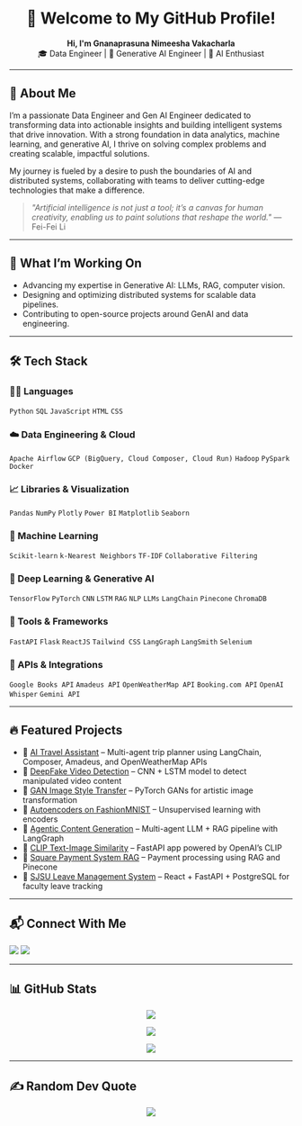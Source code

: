 <h1 align="center">👋 Welcome to My GitHub Profile!</h1>

<p align="center">
  <strong>Hi, I'm Gnanaprasuna Nimeesha Vakacharla</strong><br/>
  🎓 Data Engineer | 🤖 Generative AI Engineer | 🧠 AI Enthusiast
</p>

---

## 🧠 About Me

I’m a passionate Data Engineer and Gen AI Engineer dedicated to transforming data into actionable insights and building intelligent systems that drive innovation. With a strong foundation in data analytics, machine learning, and generative AI, I thrive on solving complex problems and creating scalable, impactful solutions.

My journey is fueled by a desire to push the boundaries of AI and distributed systems, collaborating with teams to deliver cutting-edge technologies that make a difference.

> *"Artificial intelligence is not just a tool; it’s a canvas for human creativity, enabling us to paint solutions that reshape the world."* — Fei-Fei Li

---

## 🚀 What I’m Working On

- Advancing my expertise in Generative AI: LLMs, RAG, computer vision.
- Designing and optimizing distributed systems for scalable data pipelines.
- Contributing to open-source projects around GenAI and data engineering.

---

## 🛠️ Tech Stack

### 👩‍💻 Languages
`Python` `SQL` `JavaScript` `HTML` `CSS`

### ☁️ Data Engineering & Cloud
`Apache Airflow` `GCP (BigQuery, Cloud Composer, Cloud Run)` `Hadoop` `PySpark` `Docker`

### 📈 Libraries & Visualization
`Pandas` `NumPy` `Plotly` `Power BI` `Matplotlib` `Seaborn`

### 🤖 Machine Learning
`Scikit-learn` `k-Nearest Neighbors` `TF-IDF` `Collaborative Filtering`

### 🧠 Deep Learning & Generative AI
`TensorFlow` `PyTorch` `CNN` `LSTM` `RAG` `NLP` `LLMs` `LangChain` `Pinecone` `ChromaDB`

### 🧰 Tools & Frameworks
`FastAPI` `Flask` `ReactJS` `Tailwind CSS` `LangGraph` `LangSmith` `Selenium`

### 🔗 APIs & Integrations
`Google Books API` `Amadeus API` `OpenWeatherMap API` `Booking.com API` `OpenAI Whisper` `Gemini API`

---

## 🔥 Featured Projects

- 🔗 [AI Travel Assistant](https://github.com/Nimeesha-Vakacharla/AI-Travel-Assistant) – Multi-agent trip planner using LangChain, Composer, Amadeus, and OpenWeatherMap APIs  
- 🔗 [DeepFake Video Detection](https://github.com/Nimeesha-Vakacharla/DeepFake-Video-Detection) – CNN + LSTM model to detect manipulated video content  
- 🔗 [GAN Image Style Transfer](https://github.com/Nimeesha-Vakacharla/GAN-Image-Style-Transfer) – PyTorch GANs for artistic image transformation  
- 🔗 [Autoencoders on FashionMNIST](https://github.com/Nimeesha-Vakacharla/Exploring-Autoencoders-with-FashionMNIST-Dataset) – Unsupervised learning with encoders  
- 🔗 [Agentic Content Generation](https://github.com/Nimeesha-Vakacharla/Agentic-Content-Generation-System) – Multi-agent LLM + RAG pipeline with LangGraph  
- 🔗 [CLIP Text-Image Similarity](https://github.com/Nimeesha-Vakacharla/Text-Image-Similarity-Analysis-Using-CLIP) – FastAPI app powered by OpenAI’s CLIP  
- 🔗 [Square Payment System RAG](https://github.com/Nimeesha-Vakacharla/Square-Payment-System-with-Agentic-RAG) – Payment processing using RAG and Pinecone  
- 🔗 [SJSU Leave Management System](https://github.com/Nimeesha-Vakacharla/SJSU-Faculty-Leave-Management-System) – React + FastAPI + PostgreSQL for faculty leave tracking

---

## 📬 Connect With Me

<p align="left">
  <a href="mailto:nimeeshav02@gmail.com"><img src="https://img.shields.io/badge/Email-D14836?style=for-the-badge&logo=gmail&logoColor=white"/></a>
  <a href="https://www.linkedin.com/in/nimeesha-vakacharla/"><img src="https://img.shields.io/badge/LinkedIn-0077B5?style=for-the-badge&logo=linkedin&logoColor=white"/></a>
</p>

---

## 📊 GitHub Stats

<p align="center">
  <img src="https://github-readme-stats.vercel.app/api?username=Nimeesha-Vakacharla&show_icons=true&theme=radical" />
</p>

<p align="center">
  <img src="https://github-readme-streak-stats.herokuapp.com/?user=Nimeesha-Vakacharla&theme=radical" />
</p>

<p align="center">
  <img src="https://github-readme-stats.vercel.app/api/top-langs/?username=Nimeesha-Vakacharla&layout=compact&theme=radical" />
</p>

---

## ✍️ Random Dev Quote

<p align="center">
  <img src="https://quotes-github-readme.vercel.app/api?type=horizontal&theme=radical" />
</p>
